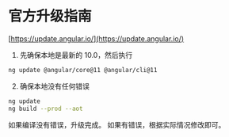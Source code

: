 # 官方升级指南

[https://update.angular.io/](https://update.angular.io/)

1. 先确保本地是最新的 10.0，然后执行

```bash
ng update @angular/core@11 @angular/cli@11
```

2. 确保本地没有任何错误

```bash
ng update
ng build --prod --aot
```

如果编译没有错误，升级完成。 如果有错误，根据实际情况修改即可。
